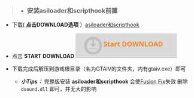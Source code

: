 >- ### 安装asiloader和scripthook前置

 - 下载( **点击DOWNLOAD选项** ）[asiloader和scripthook](https://www.gtainside.com/en/gta4/mods/161408-2020-complete-edition-asi-loader-scripthook/)
  
 - 点击 **START DOWNLOAD** ![输入图片说明](../../%E5%B1%8F%E5%B9%95%E6%88%AA%E5%9B%BE%202022-09-10%20150729.png)
 
 - 下载完成后解压到游戏根目录（名为GTAIV的文件夹，内有gtaiv.exe）即可
      -  **_小Tips：_** 完整版安装 **asiloader和scripthook** 会使[Fusion Fix](https://wwi.lanzoup.com/b07xe74sj)失效 删除  `dsound.dll` 即可，并无大的影响